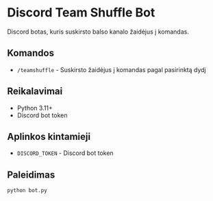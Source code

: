 # Discord Team Shuffle Bot

Discord botas, kuris suskirsto balso kanalo žaidėjus į komandas.

## Komandos

- `/teamshuffle` - Suskirsto žaidėjus į komandas pagal pasirinktą dydį

## Reikalavimai

- Python 3.11+
- Discord bot token

## Aplinkos kintamieji

- `DISCORD_TOKEN` - Discord bot token

## Paleidimas

```bash
python bot.py
``` 